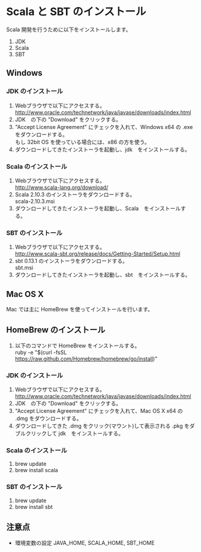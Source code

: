 # Scala と SBT のインストール

Scala 開発を行うために以下をインストールします。

1. JDK
2. Scala
3. SBT

## Windows

### JDK のインストール

1. Webブラウザで以下にアクセスする。  
http://www.oracle.com/technetwork/java/javase/downloads/index.html
2. JDK　の下の "Download" をクリックする。  
3. "Accept License Agreement" にチェックを入れて、Windows x64 の .exe をダウンロードする。  
もし 32bit OS を使っている場合には、x86 の方を使う。
4. ダウンロードしてきたインストーラを起動し、jdk　をインストールする。

### Scala のインストール

1. Webブラウザで以下にアクセスする。  
http://www.scala-lang.org/download/
2. Scala 2.10.3 のインストーラをダウンロードする。  
scala-2.10.3.msi
3. ダウンロードしてきたインストーラを起動し、Scala　をインストールする。

### SBT のインストール

1. Webブラウザで以下にアクセスする。  
http://www.scala-sbt.org/release/docs/Getting-Started/Setup.html
2. sbt 0.13.1 のインストーラをダウンロードする。  
sbt.msi
3. ダウンロードしてきたインストーラを起動し、sbt　をインストールする。

## Mac OS X 

Mac では主に HomeBrew を使ってインストールを行います。


## HomeBrew のインストール

1. 以下のコマンドで HomeBrew をインストールする。  
ruby -e "$(curl -fsSL https://raw.github.com/Homebrew/homebrew/go/install)"

### JDK のインストール

1. Webブラウザで以下にアクセスする。  
http://www.oracle.com/technetwork/java/javase/downloads/index.html
2. JDK　の下の "Download" をクリックする。  
3. "Accept License Agreement" にチェックを入れて、Mac OS X x64 の .dmg をダウンロードする。
4. ダウンロードしてきた .dmg をクリック(マウント)して表示される .pkg をダブルクリックして jdk　をインストールする。

### Scala のインストール

1. brew update
2. brew install scala

### SBT のインストール

1. brew update
2. brew install sbt

## 注意点

* 環境変数の設定
JAVA_HOME, SCALA_HOME, SBT_HOME
